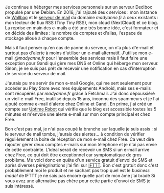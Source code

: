 <!-- title: Ne pas couper la branche -->
<!-- category: Hébergement -->
<!-- tag: planet -->

Je continue à héberger mes services personnels sur un serveur Dedibox propulsé
par une Debian.<!-- more --> En 2016, j'ai rajouté deux services : mon instance de
[Wallbag](https://wallabag.org/fr) et le [serveur de
mail](http://blogduyax.madyanne.fr/peu-de-neuf.html) du domaine *madyanne.fr* à
ceux existants : mon lecteur de flux RSS (Tiny Tiny RSS), mon cloud (NextCloud)
et ce blog. La reprise en main des e-mails a été une très bonne idée, c'est
formateur et on décide des limites : le nombre de comptes et d'alias, l'espace
de stockage alloué à chaque compte.

Mais il faut penser qu'en cas de panne du serveur, on n'a plus d'e-mail et
surtout pas d'alerte à moins d'utiliser un e-mail alternatif. J'utilise mon
e-mail *@madyanne.fr* pour l'ensemble des services mais il faut faire une
exception pour Gandi qui gère mes DNS et Online qui héberge mon serveur. Sinon,
je ne suis pas prêt de recevoir une notification en cas d'interruption de
service du serveur de mail. 

J'aurais pu me servir de mon e-mail Google, qui me sert seulement pour
accéder au Play Store avec mes équipements Android, mais ses e-mails sont
récupérés par *madyanne.fr* grâce à Fetchmail. J'ai donc dépoussiéré un vieil
e-mail Free, inutilisé depuis 15 ans, inconnu des spammeurs et je l'ai ajouté
comme e-mail d'alerte chez Online et Gandi. En prime, j'ai créé un compte sur
[Uptime Robot](https://uptimerobot.com) qui vérifie que le blog est accessible
toutes les 5 minutes et m'envoie une alerte e-mail sur mon compte principal et
chez Free.

Bon c'est pas mal, je n'ai pas coupé la branche sur laquelle je suis assis : si
le serveur de mail tombe, j'aurais des alertes... à condition de vérifier
régulièrement la boite de réception de mon e-mail chez Free. Ca veut dire
rajouter gérer deux comptes e-mails sur mon téléphone et je n'ai pas envie de
cette contrainte. L'idéal serait de recevoir un SMS si un e-mail arrive chez
Free, ce qui doit être exceptionnel car symptomatique de gros problème. Me
voici donc en quête d'un service gratuit d'envoi de SMS et après diverses
pérégrinations j'ai fini sur [IFTTT](https://ifttt.com). Bon c'est gratuit donc
c'est probablement moi le produit et ne sachant pas trop quel est le *business
model* de IFTTT je ne sais pas encore quelle part de mon âme j'ai bradé  Si
vous avez une alternative pas chère pour cette partie d'envoi de SMS je suis
intéressé.



